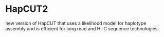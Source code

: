 # HapCUT2
new version of HapCUT that uses a likelihood model for haplotype assembly and is efficient for long read and Hi-C sequence technologies.
